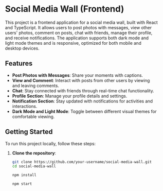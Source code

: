 # Social Media Wall (Frontend)

This project is a frontend application for a social media wall, built with React and TypeScript. It allows users to post photos with messages, view other users' photos, comment on posts, chat with friends, manage their profile, and receive notifications. The application supports both dark mode and light mode themes and is responsive, optimized for both mobile and desktop devices.

## Features

- **Post Photos with Messages**: Share your moments with captions.
- **View and Comment**: Interact with posts from other users by viewing and leaving comments.
- **Chat**: Stay connected with friends through real-time chat functionality.
- **Profile Section**: Manage your profile details and settings.
- **Notification Section**: Stay updated with notifications for activities and interactions.
- **Dark Mode and Light Mode**: Toggle between different visual themes for comfortable viewing.

## Getting Started

To run this project locally, follow these steps:

1. **Clone the repository**:
   ```bash
   git clone https://github.com/your-username/social-media-wall.git
   cd social-media-wall

   npm install

   npm start